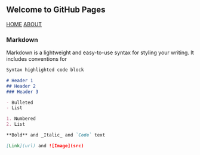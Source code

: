 ## Welcome to GitHub Pages

[HOME](https://rlltde08.github.io/cs495)    [ABOUT](https://rlltde08.github.io/cs495/about)


### Markdown

Markdown is a lightweight and easy-to-use syntax for styling your writing. It includes conventions for

```markdown
Syntax highlighted code block

# Header 1
## Header 2
### Header 3

- Bulleted
- List

1. Numbered
2. List

**Bold** and _Italic_ and `Code` text

[Link](url) and ![Image](src)
```
